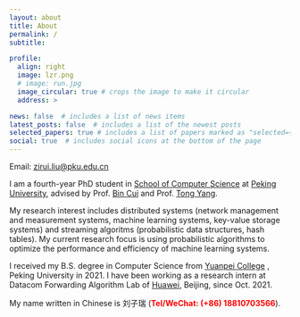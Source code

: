 ```yaml
---
layout: about
title: About
permalink: /
subtitle: 

profile:
  align: right
  image: lzr.png
  # image: run.jpg
  image_circular: true # crops the image to make it circular
  address: >

news: false  # includes a list of news items
latest_posts: false  # includes a list of the newest posts
selected_papers: true # includes a list of papers marked as "selected={true}"
social: true  # includes social icons at the bottom of the page
---
```


Email: [zirui.liu@pku.edu.cn](mailto:zirui.liu@pku.edu.cn)


I am a fourth-year PhD student in [School of Computer Science](https://cs.pku.edu.cn/) at [Peking University](https://www.pku.edu.cn/), advised by Prof. [Bin Cui](https://cuibinpku.github.io/) and Prof. [Tong Yang](https://yangtonghome.github.io/). 

My research interest includes distributed systems (network management and measurement systems, machine learning systems, key-value storage systems) and streaming algoritms (probabilistic data structures, hash tables). 
My current research focus is using probabilistic algorithms to optimize the performance and efficiency of machine learning systems. 


I received my B.S. degree in Computer Science from [Yuanpei College](https://yuanpei.pku.edu.cn/) , Peking University in 2021. 
I have been working as a research intern at Datacom Forwarding Algorithm Lab of [Huawei](https://www.huawei.com/en/), Beijing, since Oct. 2021.

My name written in Chinese is 刘子瑞 (<b><font color="red">Tel/WeChat: (+86) 18810703566</font></b>).